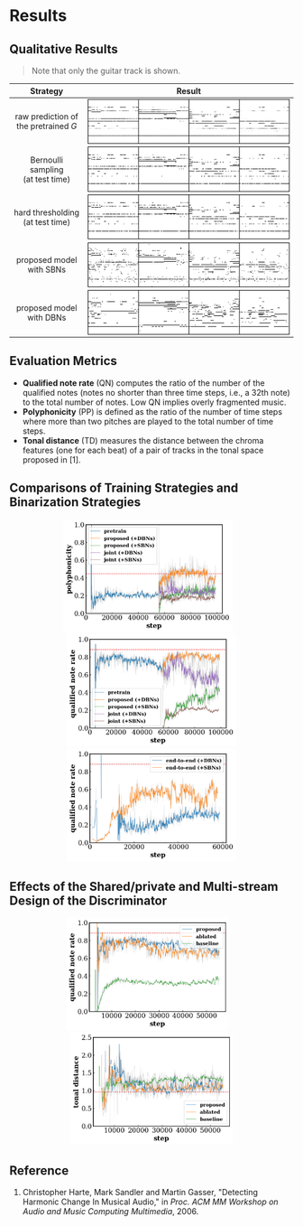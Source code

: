 # Results

## Qualitative Results

> Note that only the guitar track is shown.

| Strategy | Result |
|:--------:|:------:|
| raw prediction of <br> the pretrained *G* |<img src="figs/closeup_raw.png" alt="closeup_raw" style="max-height:150px; display:block;">|
| Bernoulli sampling<br>(at test time) | <img src="figs/closeup_test_time_bernoulli.png" alt="closeup_test_time_bernoulli" style="max-height:150px; display:block;"> |
| hard thresholding<br>(at test time) | <img src="figs/closeup_test_time_round.png" alt="closeup_test_time_round" style="max-height:150px; display:block;"> |
| proposed model<br>with SBNs | <img src="figs/closeup_bernoulli.png" alt="closeup_bernoulli" style="max-height:150px; display:block;"> |
| proposed model<br>with DBNs | <img src="figs/closeup_round.png" alt="closeup_round" style="max-height:150px; display:block;"> |

## Evaluation Metrics

- **Qualified note rate** (QN) computes the ratio of the number of the qualified
  notes (notes no shorter than three time steps, i.e., a 32th note) to the total
  number of notes. Low QN implies overly fragmented music.
- **Polyphonicity** (PP) is defined as the ratio of the number of time steps
  where more than two pitches are played to the total number of time steps.
- **Tonal distance** (TD) measures the distance between the chroma features (one
  for each beat) of a pair of tracks in the tonal space proposed in [1].

## Comparisons of Training Strategies and Binarization Strategies

<div style="text-align:center">
<img src="figs/two-stage_polyphonicity.png" alt="two-stage_polyphonicity" style="max-height:200px; display:inline-block;">&emsp;
<img src="figs/two-stage_qualified_note_rate.png" alt="two-stage_qualified_note_rate" style="max-height:200px; display:inline-block;">
</div>

<div style="text-align:center">
<img src="figs/end2end_qualified_note_rate.png" alt="end2end_qualified_note_rate" style="max-height:200px; display:inline-block;">
</div>

## Effects of the Shared/private and Multi-stream Design of the Discriminator

<div style="text-align:center">
<img src="figs/ablated_qualified_note_rate.png" alt="ablated_qualified_note_rate" style="max-height:200px; display:inline-block;">&emsp;
<img src="figs/ablated_tonal_distance.png" alt="ablated_tonal_distance" style="max-height:200px; display:inline-block;">
</div>

## Reference

1. Christopher Harte, Mark Sandler and Martin Gasser,
   "Detecting Harmonic Change In Musical Audio,"
   in *Proc. ACM MM Workshop on Audio and Music Computing Multimedia*, 2006.
